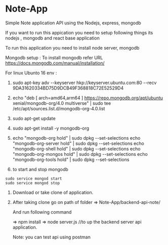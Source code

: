 # Note-App
Simple Note application API using the Nodejs, express,  mongodb

If you want to run this appication you need to setup following things
  its nodejs , mongodb and react base application
  
  To run this application you need to install node server, mongodb  
  
  Mongodb setup : To install mongodb refer URL https://docs.mongodb.com/manual/installation/
  
  For linux Ubunto 16 env :
  
  1) sudo apt-key adv --keyserver hkp://keyserver.ubuntu.com:80 --recv 9DA31620334BD75D9DCB49F368818C72E52529D4
  2) echo "deb [ arch=amd64,arm64 ] https://repo.mongodb.org/apt/ubuntu xenial/mongodb-org/4.0 multiverse" | sudo tee /etc/apt/sources.list.d/mongodb-org-4.0.list
  3) sudo apt-get update
  4) sudo apt-get install -y mongodb-org
  5)  echo "mongodb-org hold" | sudo dpkg --set-selections
    echo "mongodb-org-server hold" | sudo dpkg --set-selections
    echo "mongodb-org-shell hold" | sudo dpkg --set-selections
    echo "mongodb-org-mongos hold" | sudo dpkg --set-selections
    echo "mongodb-org-tools hold" | sudo dpkg --set-selections
    
  6) to start and stop mongodb 
  
    sudo service mongod start  
    sudo service mongod stop 
    
  
1) Download or take clone of application. 

2) After taking clone go on path of folder => Note-App/backend-api-note/

    And run following command 
    
    => npm install
    => node server.js  //to up the backend server api application.
    
    
   Note: you can test api using postman
    
    
    
   

